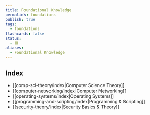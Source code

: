 ```yaml
---
title: Foundational Knowledge
permalink: foundations
publish: true
tags:
  - foundations
flashcards: false
status:
  - 🟩
aliases:
  - Foundational Knowledge
---
```


## Index
- [[comp-sci-theory/index|Computer Science Theory]]
- [[computer-networking/index|Computer Networking]]
- [[operating-systems/index|Operating Systems]]
- [[programming-and-scripting/index|Programming & Scripting]]
- [[security-theory/index|Security Basics & Theory]]
